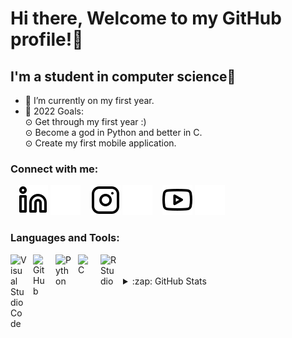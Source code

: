 # Hi there, Welcome to my GitHub profile!👋 

## I'm a student in computer science🔬

- 🌱 I’m currently on my first year.
- 🥅 2022 Goals:<br /> 
    ⊙ Get through my first year :)<br /> 
    ⊙ Become a god in Python and better in C.<br /> 
    ⊙ Create my first mobile application.<br /> 


### Connect with me:

&nbsp;&nbsp;
[![website](./img/linkedin-light.svg)](https://www.linkedin.com/in/tarek-lein-976446225/#gh-light-mode-only)
[![website](./img/linkedin-dark.svg)](https://www.linkedin.com/in/tarek-lein-976446225/#gh-dark-mode-only)
&nbsp;&nbsp;
[![website](./img/instagram-light.svg)](https://www.instagram.com/Sjeikentarak#gh-light-mode-only)
[![website](./img/instagram-dark.svg)](https://www.instagram.com/Sjeikentarak#gh-dark-mode-only)
&nbsp;&nbsp;
[![website](./img/youtube-light.svg)](https://www.youtube.com/watch?v=EdXjLVVa3no#gh-light-mode-only)
[![website](./img/youtube-dark.svg)](https://www.youtube.com/watch?v=EdXjLVVa3no#gh-dark-mode-only)


### Languages and Tools:

<img align="left" alt="Visual Studio Code" width="26px" src="https://cdn.jsdelivr.net/gh/devicons/devicon/icons/vscode/vscode-original.svg" style="padding-right:10px;" />

<img align="left" alt="GitHub" width="26px" src="https://user-images.githubusercontent.com/3369400/139448065-39a229ba-4b06-434b-bc67-616e2ed80c8f.png" style="padding-right:10px;" />

<img align="left" alt="Python" width="26px" src="https://cdn.jsdelivr.net/gh/devicons/devicon/icons/python/python-original.svg" style="padding-right:10px;" />

<img align="left" alt="C" width="26px" src="https://cdn.jsdelivr.net/gh/devicons/devicon/icons/c/c-original.svg" style="padding-right:10px;" />

<img align="left" alt="RStudio" width="26px" src="https://cdn.jsdelivr.net/gh/devicons/devicon/icons/rstudio/rstudio-original.svg" style="padding-right:10px;" />

<br />
<br />

<details>
  <summary>:zap: GitHub Stats</summary>

  <img align="left" alt="TrakeLean's GitHub Stats" src="https://github-readme-stats.vercel.app/api?username=TrakeLean&show_icons=true&hide_border=false&title_color=ff652f&icon_color=FFE400&bg_color=09131B&text_color=ffffff&border_color=0c1a25" />

</details>


[youtube]: https://www.youtube.com/watch?v=EdXjLVVa3no
[instagram]: https://www.instagram.com/Sjeikentarak
[linkedin]: https://www.linkedin.com/in/tarek-lein-976446225/
